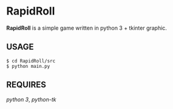 # RapidRoll
**RapidRoll** is a simple game written in python 3 + tkinter graphic.

## USAGE

```
$ cd RapidRoll/src
$ python main.py
```

## REQUIRES
*python 3*, *python-tk*